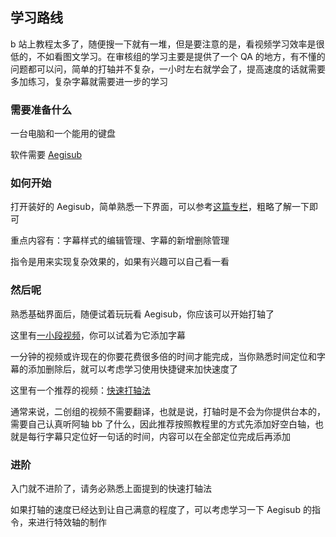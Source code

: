 ## 学习路线

b 站上教程太多了，随便搜一下就有一堆，但是要注意的是，看视频学习效率是很低的，不如看图文学习。在审核组的学习主要是提供了一个 QA 的地方，有不懂的问题都可以问，简单的打轴并不复杂，一小时左右就学会了，提高速度的话就需要多加练习，复杂字幕就需要进一步的学习

### 需要准备什么

一台电脑和一个能用的键盘

软件需要 [Aegisub](http://plorkyeran.com/aegisub/)

### 如何开始

打开装好的 Aegisub，简单熟悉一下界面，可以参考[这篇专栏](https://www.bilibili.com/read/cv458423)，粗略了解一下即可

重点内容有：字幕样式的编辑管理、字幕的新增删除管理

指令是用来实现复杂效果的，如果有兴趣可以自己看一看

### 然后呢

熟悉基础界面后，随便试着玩玩看 Aegisub，你应该可以开始打轴了

这里有<a href="../../assets/samplevideo.mp4" target="_blank">一小段视频</a>，你可以试着为它添加字幕

一分钟的视频或许现在的你要花费很多倍的时间才能完成，当你熟悉时间定位和字幕的添加删除后，就可以考虑学习使用快捷键来加快速度了

这里有一个推荐的视频：[快速打轴法](https://www.bilibili.com/video/av6527949)

通常来说，二创组的视频不需要翻译，也就是说，打轴时是不会为你提供台本的，需要自己认真听阿轴 bb 了什么，因此推荐按照教程里的方式先添加好空白轴，也就是每行字幕只定位好一句话的时间，内容可以在全部定位完成后再添加

### 进阶

入门就不进阶了，请务必熟悉上面提到的快速打轴法

如果打轴的速度已经达到让自己满意的程度了，可以考虑学习一下 Aegisub 的指令，来进行特效轴的制作